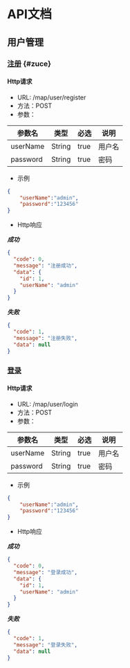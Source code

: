# API文档

## 用户管理

### [注册](//chapter01.md#zuce) {#zuce}

#### Http请求

* URL: /map/user/register
* 方法：POST
* 参数：

| 参数名 | 类型 | 必选 | 说明 |
| --- | --- | --- | --- |
| userName | String | true | 用户名 |
| password | String | true | 密码 |

* 示例

```json
{
    "userName":"admin",
    "password":"123456"
}
```

* Http响应

_**成功**_

```json
{
  "code": 0,
  "message": "注册成功",
  "data": {
    "id": 1,
    "userName": "admin"
  }
}
```

_**失败**_

```json
{
  "code": 1,
  "message": "注册失败",
  "data": null
}
```

### [登录](//chapter01.md#登录)

#### Http请求

* URL: /map/user/login
* 方法：POST
* 参数：

| 参数名 | 类型 | 必选 | 说明 |
| --- | --- | --- | --- |
| userName | String | true | 用户名 |
| password | String | true | 密码 |

* 示例

```json
{
    "userName":"admin",
    "password":"123456"
}
```

* Http响应

_**成功**_

```json
{
  "code": 0,
  "message": "登录成功",
  "data": {
    "id": 1,
    "userName": "admin"
  }
}
```

_**失败**_

```json
{
  "code": 1,
  "message": "登录失败",
  "data": null
}
```




